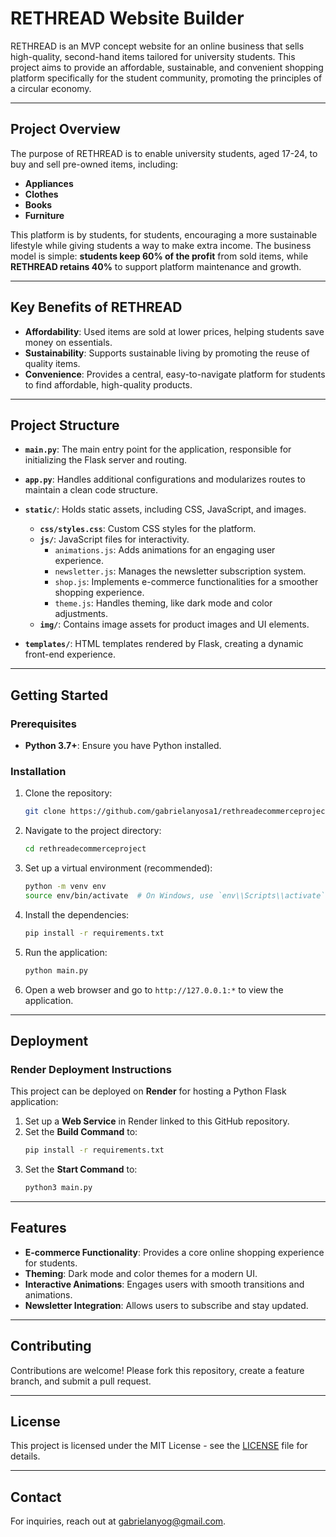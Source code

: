 # RETHREAD Website Builder

RETHREAD is an MVP concept website for an online business that sells high-quality, second-hand items tailored for university students. This project aims to provide an affordable, sustainable, and convenient shopping platform specifically for the student community, promoting the principles of a circular economy.

---

## Project Overview

The purpose of RETHREAD is to enable university students, aged 17-24, to buy and sell pre-owned items, including:
- **Appliances**
- **Clothes**
- **Books**
- **Furniture**

This platform is by students, for students, encouraging a more sustainable lifestyle while giving students a way to make extra income. The business model is simple: **students keep 60% of the profit** from sold items, while **RETHREAD retains 40%** to support platform maintenance and growth.

---

## Key Benefits of RETHREAD

- **Affordability**: Used items are sold at lower prices, helping students save money on essentials.
- **Sustainability**: Supports sustainable living by promoting the reuse of quality items.
- **Convenience**: Provides a central, easy-to-navigate platform for students to find affordable, high-quality products.

---

## Project Structure

- **`main.py`**: The main entry point for the application, responsible for initializing the Flask server and routing.
- **`app.py`**: Handles additional configurations and modularizes routes to maintain a clean code structure.
- **`static/`**: Holds static assets, including CSS, JavaScript, and images.
  - **`css/styles.css`**: Custom CSS styles for the platform.
  - **`js/`**: JavaScript files for interactivity.
      - `animations.js`: Adds animations for an engaging user experience.
      - `newsletter.js`: Manages the newsletter subscription system.
      - `shop.js`: Implements e-commerce functionalities for a smoother shopping experience.
      - `theme.js`: Handles theming, like dark mode and color adjustments.
  - **`img/`**: Contains image assets for product images and UI elements.

- **`templates/`**: HTML templates rendered by Flask, creating a dynamic front-end experience.

---

## Getting Started

### Prerequisites

- **Python 3.7+**: Ensure you have Python installed.

### Installation

1. Clone the repository:
   ```bash
   git clone https://github.com/gabrielanyosa1/rethreadecommerceproject.git
   ```

2. Navigate to the project directory:
   ```bash
   cd rethreadecommerceproject
   ```

3. Set up a virtual environment (recommended):
   ```bash
   python -m venv env
   source env/bin/activate  # On Windows, use `env\\Scripts\\activate`
   ```

4. Install the dependencies:
   ```bash
   pip install -r requirements.txt
   ```

5. Run the application:
   ```bash
   python main.py
   ```

6. Open a web browser and go to `http://127.0.0.1:*` to view the application.

---

## Deployment

### Render Deployment Instructions

This project can be deployed on **Render** for hosting a Python Flask application:
1. Set up a **Web Service** in Render linked to this GitHub repository.
2. Set the **Build Command** to:
   ```bash
   pip install -r requirements.txt
   ```
3. Set the **Start Command** to:
   ```bash
   python3 main.py
   ```
---

## Features

- **E-commerce Functionality**: Provides a core online shopping experience for students.
- **Theming**: Dark mode and color themes for a modern UI.
- **Interactive Animations**: Engages users with smooth transitions and animations.
- **Newsletter Integration**: Allows users to subscribe and stay updated.

---

## Contributing

Contributions are welcome! Please fork this repository, create a feature branch, and submit a pull request.

---

## License

This project is licensed under the MIT License - see the [LICENSE](LICENSE) file for details.

---

## Contact

For inquiries, reach out at gabrielanyog@gmail.com.
